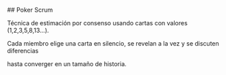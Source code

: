 \## Poker Scrum

Técnica de estimación por consenso usando cartas con valores (1,2,3,5,8,13...). 

Cada miembro elige una carta en silencio, se revelan a la vez y se discuten diferencias 

hasta converger en un tamaño de historia.



